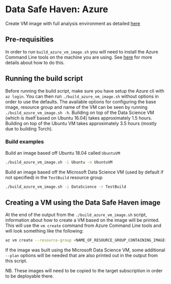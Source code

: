 # Data Safe Haven: Azure
Create VM image with full analysis environment as detailed [here](https://github.com/alan-turing-institute/data-safe-haven/wiki/AnalysisEnvironmentDesign)

## Pre-requisities
In order to run `build_azure_vm_image.sh` you will need to install the Azure Command Line tools on the machine you are using.
See [here](https://docs.microsoft.com/en-us/cli/azure/install-azure-cli) for more details about how to do this.

## Running the build script
Before running the build script, make sure you have setup the Azure cli with `az login`.
You can then run `./build_azure_vm_image.sh` without options in order to use the defaults.
The available options for configuring the base image, resource group and name of the VM can be seen by running `./build_azure_vm_image.sh -h`.
Building on top of the Data Science VM (which is itself based on Ubuntu 16.04) takes approximately 1.5 hours.
Building on top of the Ubuntu VM takes approximately 3.5 hours (mostly due to building Torch).

### Build examples
Build an image based off Ubuntu 18.04 called `UbuntuVM`

```bash
./build_azure_vm_image.sh -i Ubuntu -n UbuntuVM
```

Build an image based off the Microsoft Data Science VM (used by default if not specified) in the `TestBuild` resource group

```bash
./build_azure_vm_image.sh -i DataScience -r TestBuild
```

## Creating a VM using the Data Safe Haven image
At the end of the output from the `./build_azure_vm_image.sh` script, information about how to create a VM based on the image will be printed.
This will use the `vm create` command from Azure Command Line tools and will look something like the following:

```bash
az vm create --resource-group <NAME_OF_RESOURCE_GROUP_CONTAINING_IMAGE> --name <VM_NAME> --image <NAME_OF_CREATED_IMAGE> --admin-username azureuser --generate-ssh-keys
```

If the image was built using the Microsoft Data Science VM, some additional `--plan` options will be needed that are also printed out in the output from this script.

NB. These images will need to be copied to the target subscription in order to be deployable there.